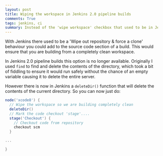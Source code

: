 ```yaml
---
layout: post
title: Wiping the workspace in Jenkins 2.0 pipeline builds
comments: True
tags: jenkins, ci
summary: Instead of the 'wipe workspace' checkbox that used to be in Jenkins, you can now use deleteDir() to clear the workspace before building.
---
```


With Jenkins there used to be a 'Wipe out repository & force a clone' behaviour you could add to the source code section of a build. This would ensure that you are building from a completely clean workspace.

In Jenkins 2.0 pipeline builds this option is no longer available. Originally I used `find` to find and delete the contents of the directory, which took a bit of fiddling to ensure it would run safely without the chance of an empty variable causing it to delete the entire server.

However there is now in Jenkins a `deleteDir()` function that will delete the contents of the current directory. So you can now just do:

```groovy
node('xcode8') {
  // Wipe the workspace so we are building completely clean
  deleteDir()
  // Mark the code checkout 'stage'....
  stage('Checkout') {
    // Checkout code from repository
    checkout scm
  }

...

}
```
